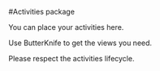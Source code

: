 #Activities package

You can place your activities here.

Use ButterKnife to get the views you need.

Please respect the activities lifecycle.